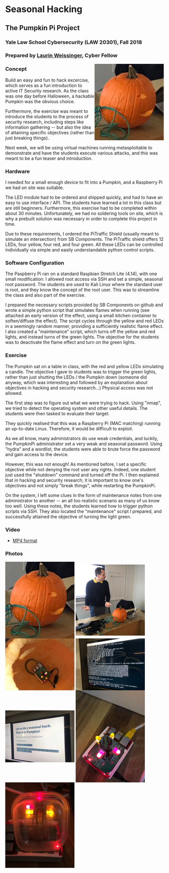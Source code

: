 # Seasonal Hacking
## The Pumpkin Pi Project
### Yale Law School Cybersecurity (LAW 20301), Fall 2018
### Prepared by [Laurin Weissinger](https://twitter.com/LB_W_), Cyber Fellow

<img src="/img/pumpkin_pi_06.jpg" width="220px" align="right" />

### Concept
Build an easy and fun to hack excercise, which serves as a fun introduction to active IT Security research. As the class was one day before Halloween, a hackable Pumpkin was the obvious choice.

Furthermore, the exercise was meant to introduce the students to the process of security research, including steps like information gathering -- but also the idea of attaining specific objectives (rather than just breaking things).

Next week, we will be using virtual machines running metasploitable to demonstrate and have the students execute various attacks, and this was meant to be a fun teaser and introduction.

### Hardware
I needed for a small enough device to fit into a Pumpkin, and a  Raspberry Pi we had on site was suitable.

The LED module had to be ordered and shipped quickly, and had to have an easy to use interface / API. The students have learned a lot in this class but are still beginners. Furthermore, this exercise had to be completed within about 30 minutes. Unfortunately, we had no soldering tools on site, which is why a prebuilt solution was necessary in order to complete this project in time.

Due to these requirements, I ordered the PiTraffic Shield (usually meant to simulate an intersection) from SB Components. The PiTraffic shield offers 12 LEDs, four yellow, four red, and four green. All these LEDs can be controlled individually via simple and easily understandable python control scripts.

### Software Configuration
The Paspberry Pi ran on a standard Raspbian Stretch Lite (4.14), with one small modification: I allowed root access via SSH and set a simple, seasonal root password. The students are used to Kali Linux where the standard user is root, and they know the concept of the root user. This was to streamline the class and also part of the exercise.

I prepared the necessary scripts provided by SB Components on github and wrote a simple python script that simulates flames when running (see attached an early version of the effect, using a small kitchen container to soften/diffuse the effect). The script cycles through the yellow and red LEDs in a seemingly random manner, providing a sufficiently realistic flame effect. I also created a "maintenance" script, which turns off the yellow and red lights, and instead turns of the green lights. The objective for the students was to deactivate the flame effect and turn on the green lights.

### Exercise
The Pumpkin sat on a table in class, with the red and yellow LEDs simulating a candle. The objective I gave to students was to trigger the green lights, rather than just shutting the LEDs / the Pumpkin down (someone did anyway, which was interesting and followed by an explanation about objectives in hacking and security research...) Physical access was not allowed.

The first step was to figure out what we were trying to hack. Using "nmap", we tried to detect the operating system and other useful details. The students were then tasked to evaluate their target.

They quickly realised that this was a Raspberry Pi (MAC matching) running an up-to-date Linux. Therefore, it would be difficult to exploit.

As we all know, many administrators do use weak credentials, and luckily, the PumpkinPi administrator set a very weak and seasonal password. Using "hydra" and a wordlist, the students were able to brute force the password and gain access to the device.

However, this was not enough! As mentioned before, I set a specific objective while not denying the root user any rights. Indeed, one student just used the "shutdown" command and turned off the Pi. I then explained that in hacking and security research, it is important to know one's objectives and not simply "break things", while restarting the PumpkinPi.

On the system, I left some clues in the form of maintenance notes from one administrator to another -- an all too realistic scenario as many of us know too well. Using these notes, the students learned how to trigger python scripts via SSH. They also located the "maintenance" script I prepared, and successfully attained the objective of turning the light green. 

### Video

* [MP4 format](pumpkin_pi.m4v)

### Photos

<img src="/img/pumpkin_pi_06.jpg" width="220px" align="center" />

<img src="/img/pumpkin_pi_01.jpg" width="220px" align="center" />

<img src="/img/pumpkin_pi_02.jpg" width="220px" align="center" />

<img src="/img/pumpkin_pi_03.jpg" width="220px" align="center" />

<img src="/img/pumpkin_pi_04.jpg" width="220px" align="center" />

<img src="/img/pumpkin_pi_05.jpg" width="220px" align="center" />

<img src="/img/pumpkin_pi_vid.png" width="220px" align="center" />
